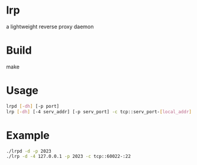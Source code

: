 # lrp
a lightweight reverse proxy daemon

# Build
make

# Usage
```bash
lrpd [-dh] [-p port]
lrp [-dh] [-4 serv_addr] [-p serv_port] -c tcp::serv_port-[local_addr]:local_port [-c ...]
```

# Example
```bash
./lrpd -d -p 2023
./lrp -d -4 127.0.0.1 -p 2023 -c tcp::60022-:22
```  
